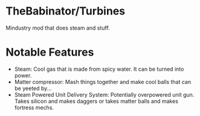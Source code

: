# TheBabinator/Turbines
Mindustry mod that does steam and stuff.

# Notable Features
* Steam:
  Cool gas that is made from spicy water. It can be turned into power.
* Matter compressor:
  Mash things together and make cool balls that can be yeeted by...
* Steam Powered Unit Delivery System:
  Potentially overpowered unit gun. Takes silicon and makes daggers or takes matter balls and makes fortress mechs.
